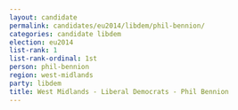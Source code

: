 ```yaml
---
layout: candidate
permalink: candidates/eu2014/libdem/phil-bennion/
categories: candidate libdem
election: eu2014
list-rank: 1
list-rank-ordinal: 1st
person: phil-bennion
region: west-midlands
party: libdem
title: West Midlands - Liberal Democrats - Phil Bennion
---
```


